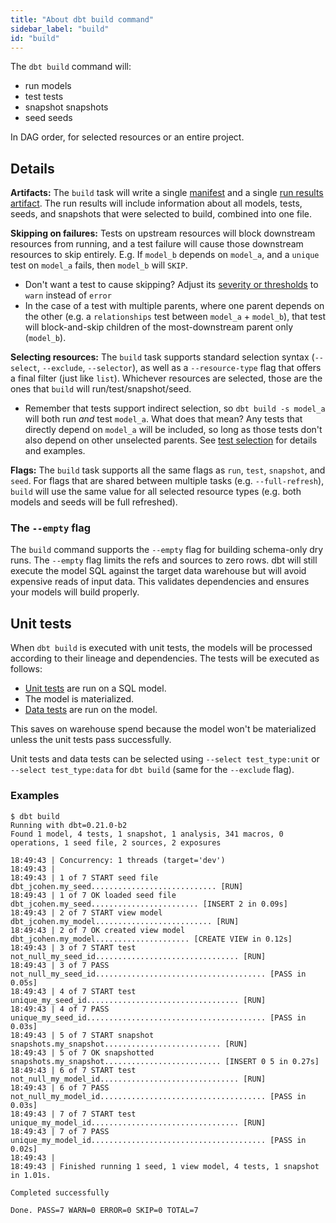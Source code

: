 ```yaml
---
title: "About dbt build command"
sidebar_label: "build"
id: "build"
---
```


The `dbt build` command will:
- run models
- test tests
- snapshot snapshots
- seed seeds

In DAG order, for selected resources or an entire project.

## Details

**Artifacts:** The `build` task will write a single [manifest](/reference/artifacts/manifest-json) and a single [run results artifact](/reference/artifacts/run-results-json). The run results will include information about all models, tests, seeds, and snapshots that were selected to build, combined into one file.

**Skipping on failures:** Tests on upstream resources will block downstream resources from running, and a test failure will cause those downstream resources to skip entirely. E.g. If `model_b` depends on `model_a`, and a `unique` test on `model_a` fails, then `model_b` will `SKIP`.
- Don't want a test to cause skipping? Adjust its [severity or thresholds](/reference/resource-configs/severity) to `warn` instead of `error`
- In the case of a test with multiple parents, where one parent depends on the other (e.g. a `relationships` test between `model_a` + `model_b`), that test will block-and-skip children of the most-downstream parent only (`model_b`).

**Selecting resources:** The `build` task supports standard selection syntax (`--select`, `--exclude`, `--selector`), as well as a `--resource-type` flag that offers a final filter (just like `list`). Whichever resources are selected, those are the ones that `build` will run/test/snapshot/seed.
- Remember that tests support indirect selection, so `dbt build -s model_a` will both run _and_ test `model_a`. What does that mean? Any tests that directly depend on `model_a` will be included, so long as those tests don't also depend on other unselected parents. See [test selection](/reference/node-selection/test-selection-examples) for details and examples.

**Flags:** The `build` task supports all the same flags as `run`, `test`, `snapshot`, and `seed`. For flags that are shared between multiple tasks (e.g. `--full-refresh`), `build` will use the same value for all selected resource types (e.g. both models and seeds will be full refreshed).

<VersionBlock firstVersion="1.8">
  
### The `--empty` flag

The `build` command supports the `--empty` flag for building schema-only dry runs. The `--empty` flag limits the refs and sources to zero rows. dbt will still execute the model SQL against the target data warehouse but will avoid expensive reads of input data. This validates dependencies and ensures your models will build properly.

## Unit tests

When `dbt build` is executed with unit tests, the models will be processed according to their lineage and dependencies. The tests will be executed as follows:

- [Unit tests](/docs/build/unit-tests) are run on a SQL model.
- The model is materialized.
- [Data tests](/docs/build/data-tests) are run on the model.

This saves on warehouse spend because the model won't be materialized unless the unit tests pass successfully.

Unit tests and data tests can be selected using `--select test_type:unit` or `--select test_type:data` for `dbt build` (same for the `--exclude` flag).

</VersionBlock>

### Examples


```
$ dbt build
Running with dbt=0.21.0-b2
Found 1 model, 4 tests, 1 snapshot, 1 analysis, 341 macros, 0 operations, 1 seed file, 2 sources, 2 exposures

18:49:43 | Concurrency: 1 threads (target='dev')
18:49:43 |
18:49:43 | 1 of 7 START seed file dbt_jcohen.my_seed............................ [RUN]
18:49:43 | 1 of 7 OK loaded seed file dbt_jcohen.my_seed........................ [INSERT 2 in 0.09s]
18:49:43 | 2 of 7 START view model dbt_jcohen.my_model.......................... [RUN]
18:49:43 | 2 of 7 OK created view model dbt_jcohen.my_model..................... [CREATE VIEW in 0.12s]
18:49:43 | 3 of 7 START test not_null_my_seed_id................................ [RUN]
18:49:43 | 3 of 7 PASS not_null_my_seed_id...................................... [PASS in 0.05s]
18:49:43 | 4 of 7 START test unique_my_seed_id.................................. [RUN]
18:49:43 | 4 of 7 PASS unique_my_seed_id........................................ [PASS in 0.03s]
18:49:43 | 5 of 7 START snapshot snapshots.my_snapshot.......................... [RUN]
18:49:43 | 5 of 7 OK snapshotted snapshots.my_snapshot.......................... [INSERT 0 5 in 0.27s]
18:49:43 | 6 of 7 START test not_null_my_model_id............................... [RUN]
18:49:43 | 6 of 7 PASS not_null_my_model_id..................................... [PASS in 0.03s]
18:49:43 | 7 of 7 START test unique_my_model_id................................. [RUN]
18:49:43 | 7 of 7 PASS unique_my_model_id....................................... [PASS in 0.02s]
18:49:43 |
18:49:43 | Finished running 1 seed, 1 view model, 4 tests, 1 snapshot in 1.01s.

Completed successfully

Done. PASS=7 WARN=0 ERROR=0 SKIP=0 TOTAL=7
```
